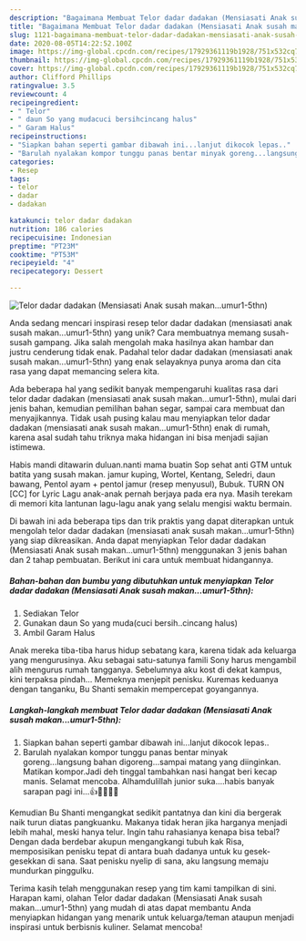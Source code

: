 ```yaml
---
description: "Bagaimana Membuat Telor dadar dadakan (Mensiasati Anak susah makan...umur1-5thn) Anti Gagal"
title: "Bagaimana Membuat Telor dadar dadakan (Mensiasati Anak susah makan...umur1-5thn) Anti Gagal"
slug: 1121-bagaimana-membuat-telor-dadar-dadakan-mensiasati-anak-susah-makanumur1-5thn-anti-gagal
date: 2020-08-05T14:22:52.100Z
image: https://img-global.cpcdn.com/recipes/17929361119b1928/751x532cq70/telor-dadar-dadakan-mensiasati-anak-susah-makanumur1-5thn-foto-resep-utama.jpg
thumbnail: https://img-global.cpcdn.com/recipes/17929361119b1928/751x532cq70/telor-dadar-dadakan-mensiasati-anak-susah-makanumur1-5thn-foto-resep-utama.jpg
cover: https://img-global.cpcdn.com/recipes/17929361119b1928/751x532cq70/telor-dadar-dadakan-mensiasati-anak-susah-makanumur1-5thn-foto-resep-utama.jpg
author: Clifford Phillips
ratingvalue: 3.5
reviewcount: 4
recipeingredient:
- " Telor"
- " daun So yang mudacuci bersihcincang halus"
- " Garam Halus"
recipeinstructions:
- "Siapkan bahan seperti gambar dibawah ini...lanjut dikocok lepas.."
- "Barulah nyalakan kompor tunggu panas bentar minyak goreng...langsung bahan digoreng...sampai matang yang diinginkan. Matikan kompor.Jadi deh tinggal tambahkan nasi hangat beri kecap manis. Selamat mencoba. Alhamdulillah junior suka....habis banyak sarapan pagi ini...👍👏👏😍😍"
categories:
- Resep
tags:
- telor
- dadar
- dadakan

katakunci: telor dadar dadakan 
nutrition: 186 calories
recipecuisine: Indonesian
preptime: "PT23M"
cooktime: "PT53M"
recipeyield: "4"
recipecategory: Dessert

---
```



![Telor dadar dadakan (Mensiasati Anak susah makan...umur1-5thn)](https://img-global.cpcdn.com/recipes/17929361119b1928/751x532cq70/telor-dadar-dadakan-mensiasati-anak-susah-makanumur1-5thn-foto-resep-utama.jpg)

Anda sedang mencari inspirasi resep telor dadar dadakan (mensiasati anak susah makan...umur1-5thn) yang unik? Cara membuatnya memang susah-susah gampang. Jika salah mengolah maka hasilnya akan hambar dan justru cenderung tidak enak. Padahal telor dadar dadakan (mensiasati anak susah makan...umur1-5thn) yang enak selayaknya punya aroma dan cita rasa yang dapat memancing selera kita.

Ada beberapa hal yang sedikit banyak mempengaruhi kualitas rasa dari telor dadar dadakan (mensiasati anak susah makan...umur1-5thn), mulai dari jenis bahan, kemudian pemilihan bahan segar, sampai cara membuat dan menyajikannya. Tidak usah pusing kalau mau menyiapkan telor dadar dadakan (mensiasati anak susah makan...umur1-5thn) enak di rumah, karena asal sudah tahu triknya maka hidangan ini bisa menjadi sajian istimewa.

Habis mandi ditawarin duluan.nanti mama buatin Sop sehat anti GTM untuk batita yang susah makan. jamur kuping, Wortel, Kentang, Seledri, daun bawang, Pentol ayam + pentol jamur (resep menyusul), Bubuk. TURN ON [CC] for Lyric Lagu anak-anak pernah berjaya pada era nya. Masih terekam di memori kita lantunan lagu-lagu anak yang selalu mengisi waktu bermain.


Di bawah ini ada beberapa tips dan trik praktis yang dapat diterapkan untuk mengolah telor dadar dadakan (mensiasati anak susah makan...umur1-5thn) yang siap dikreasikan. Anda dapat menyiapkan Telor dadar dadakan (Mensiasati Anak susah makan...umur1-5thn) menggunakan 3 jenis bahan dan 2 tahap pembuatan. Berikut ini cara untuk membuat hidangannya.

<!--inarticleads1-->

##### Bahan-bahan dan bumbu yang dibutuhkan untuk menyiapkan Telor dadar dadakan (Mensiasati Anak susah makan...umur1-5thn):

1. Sediakan  Telor
1. Gunakan  daun So yang muda(cuci bersih..cincang halus)
1. Ambil  Garam Halus


Anak mereka tiba-tiba harus hidup sebatang kara, karena tidak ada keluarga yang mengurusinya. Aku sebagai satu-satunya famili Sony harus mengambil alih mengurus rumah tangganya. Sebelumnya aku kost di dekat kampus, kini terpaksa pindah… Memeknya menjepit penisku. Kuremas keduanya dengan tanganku, Bu Shanti semakin mempercepat goyangannya. 

<!--inarticleads2-->

##### Langkah-langkah membuat Telor dadar dadakan (Mensiasati Anak susah makan...umur1-5thn):

1. Siapkan bahan seperti gambar dibawah ini...lanjut dikocok lepas..
1. Barulah nyalakan kompor tunggu panas bentar minyak goreng...langsung bahan digoreng...sampai matang yang diinginkan. Matikan kompor.Jadi deh tinggal tambahkan nasi hangat beri kecap manis. Selamat mencoba. Alhamdulillah junior suka....habis banyak sarapan pagi ini...👍👏👏😍😍


Kemudian Bu Shanti mengangkat sedikit pantatnya dan kini dia bergerak naik turun diatas pangkuanku. Makanya tidak heran jika harganya menjadi lebih mahal, meski hanya telur. Ingin tahu rahasianya kenapa bisa tebal? Dengan dada berdebar akupun mengangkangi tubuh kak Risa, memposisikan penisku tepat di antara buah dadanya untuk ku gesek-gesekkan di sana. Saat penisku nyelip di sana, aku langsung memaju mundurkan pinggulku. 

Terima kasih telah menggunakan resep yang tim kami tampilkan di sini. Harapan kami, olahan Telor dadar dadakan (Mensiasati Anak susah makan...umur1-5thn) yang mudah di atas dapat membantu Anda menyiapkan hidangan yang menarik untuk keluarga/teman ataupun menjadi inspirasi untuk berbisnis kuliner. Selamat mencoba!
